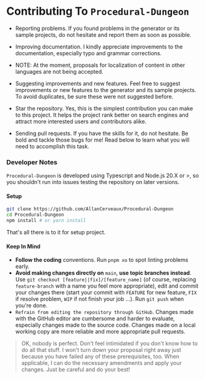 # Contributing To `Procedural-Dungeon`

- Reporting problems. If you found problems in the generator or its sample projects, do not hesitate and report them as soon as possible.

- Improving documentation. I kindly appreciate improvements to the documentation, especially typo and grammar corrections.

- NOTE: At the moment, proposals for localization of content in other languages are not being accepted.

- Suggesting improvements and new features. Feel free to suggest improvements or new features to the generator and its sample projects. To avoid duplicates, be sure these were not suggested before.

- Star the repository. Yes, this is the simplest contribution you can make to this project. It helps the project rank better on search engines and attract more interested users and contributors alike.

- Sending pull requests. If you have the skills for it, do not hesitate. Be bold and tackle those bugs for me! Read below to learn what you will need to accomplish this task.

### Developer Notes

`Procedural-Dungeon` is developed using Typescript and Node.js 20.X or >, so you shouldn't run into issues testing the repository on later versions.

#### Setup

```sh
git clone https://github.com/AllanCerveaux/Procedural-Dungeon
cd Procedural-Dungeon
npm install # or yarn install
```

That's all there is to it for setup project.

#### Keep In Mind

- **Follow the coding** conventions. Run `pnpm xo` to spot linting problems early.
- **Avoid making changes directly on** `main`, **use topic branches instead**. Use `git checkout [feature||fix]/[feature_name]` (of course, replacing `feature-branch` with a name you feel more appropriate), edit and commit your changes there (start your commit with `FEATURE` for new feature, `FIX` if resolve problem, `WIP` if not finish your job ...). Run `git push` when you're done.
- `Refrain from editing the repository through GitHub`. Changes made with the GitHub editor are cumbersome and harder to evaluate, especially changes made to the source code. Changes made on a local working copy are more reliable and more appropriate pull requests.

> OK, nobody is perfect. Don't feel intimidated if you don't know how to do all that stuff. I won't turn down your proposal right away just because you have failed any of these prerequisites, too. When applicable, I can do the necessary amendments and apply your changes. Just be careful and do your best!
